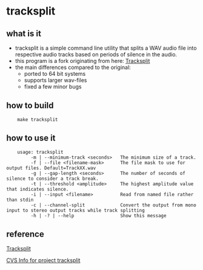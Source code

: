 tracksplit
==========

what is it
----------

- tracksplit is a simple command line utility that splits a WAV audio file into respective audio tracks based on periods of silence in the audio.
- this program is a fork originating from here: [Tracksplit](https://sourceforge.net/projects/tracksplit/)
- the main differences compared to the original:
    - ported to 64 bit systems 
    - supports larger wav-files
    - fixed a few minor bugs 

how to build
------------

        make tracksplit

how to use it
-------------

        usage: tracksplit
             -m | --minimum-track <seconds>   The minimum size of a track.
             -f | --file <filename-mask>      The file mask to use for output files. Default=TrackXX.wav
             -g | --gap-length <seconds>      The number of seconds of silence to consider a track break.
             -t | --threshold <amplitude>     The highest amplitude value that indicates silence.
             -i | --input <filename>          Read from named file rather than stdin
             -c | --channel-split             Convert the output from mono input to stereo output tracks while track splitting
             -h | -? | --help                 Show this message

reference
---------

[Tracksplit](https://sourceforge.net/projects/tracksplit/)

[CVS Info for project tracksplit](http://tracksplit.cvs.sourceforge.net/tracksplit)

